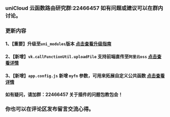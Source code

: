 ### uniCloud 云函数路由研究群:22466457 如有问题或建议可以在群内讨论。
###  更新内容
#### 1、【重要】升级至`uni_modules`版本 [点击查看升级指南](https://gitee.com/vk-uni/vk-uni-cloud-router/wikis/1.8%E4%BB%A5%E4%B8%8B%E7%89%88%E6%9C%AC%E5%8D%87%E7%BA%A7%E8%87%B31.8%E5%8D%87%E7%BA%A7%E6%8C%87%E5%8D%97%20%E5%8D%87%E7%BA%A7%E6%88%90%20uni_modules%E7%89%88%E6%9C%AC?sort_id=3541759)
#### 2、【新增】`vk.callFunctionUtil.uploadFile` 支持前端直传至`阿里云oss` [点击查看详情](https://gitee.com/vk-uni/vk-uni-cloud-router/wikis/pages?sort_id=3673784&doc_id=975983)
#### 3、【新增】`app.config.js` 新增 `myfn` 参数，可用来拓展自定义公共函数 [点击查看详情](https://gitee.com/vk-uni/vk-uni-cloud-router/wikis/pages?sort_id=3673929&doc_id=975983)

#### 如有疑问，请加群：22466457 关于插件的问题包教包会！
### 你也可以在评论区发布留言交流心得。
